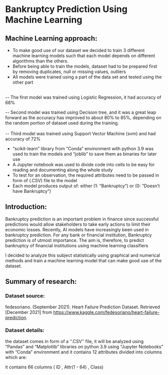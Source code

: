 # Bankruptcy Prediction Using Machine Learning


## Machine Learning approach:
-	To make good use of our dataset we decided to train 3 different machine learning models such that each model depends on different algorithms than the others.
-	Before being able to train the models, dataset had to be prepared first by removing duplicates, null or missing values, outliers 
-	All models were trained using a part of the data set and tested using the other part
<br>	
--	The first model was trained using Logistic Regression, it had  accuracy of  68%
<br>	

--	Second model was trained using Decision tree, and it was a great leap forward as the accuracy has improved to about 80% to 85%, depending on the random portion of dataset used during the training.
<br>	
--	Third model was trained using Support Vector Machine (svm) and had accuracy of 72%
<br>	
-	“scikit-learn” library from “Conda” environment with python 3.9 was used to train the models and “joblib” to save them as binaries for later use
-	 A Jupyter notebook was used to divide code into cells to be easy for reading and documenting along the whole study 
-	To test for an observation, the required attributes need to be passed in form of (.CSV) file to the model
-	Each model produces output of:
either (1: “Bankruptcy”) or (0: “Doesn’t have Bankruptcy”)
 
## Introduction:
	
Bankruptcy prediction is an important problem in finance since successful predictions would allow stakeholders to 
take early actions to limit their economic losses. Recently, AI models have increasingly been used in bankruptcy 
prediction. For any bank or financial institution, Bankruptcy prediction is of utmost importance. The aim is, therefore, to 
predict bankruptcy of financial institutions using machine learning classifiers
<br>


I decided to analyze this subject statistically using graphical and numerical methods and train a machine learning model that can make good use of the dataset.
<br>
## Summary of research:

### Dataset source: 
fedesoriano. (September 2021). Heart Failure Prediction Dataset. Retrieved [December 2021] from https://www.kaggle.com/fedesoriano/heart-failure-prediction.
<br>

### Dataset details:
the dataset comes in form of a ‘‘.CSV’’ file, it will be analyzed using “Pandas” and “Matplotlib” libraries on python 3.9 using “Jupyter Notebooks” with “Conda” environment and it contains 12 attributes divided into columns which are: <br>

it contains 66 columns ( ID , Attr(1 - 64) , Class)

<br>
